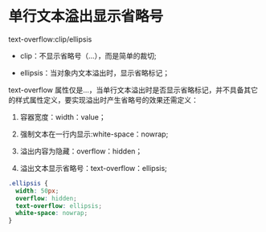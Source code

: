 # 单行文本溢出显示省略号

text-overflow:clip/ellipsis

- clip：不显示省略号（...），而是简单的裁切;

- ellipsis：当对象内文本溢出时，显示省略标记；

text-overflow 属性仅是...，当单行文本溢出时是否显示省略标记，并不具备其它的样式属性定义，要实现溢出时产生省略号的效果还需定义：

1. 容器宽度：width：value；

2. 强制文本在一行内显示:white-space：nowrap;

3. 溢出内容为隐藏：overflow：hidden；

4. 溢出文本显示省略号：text-overflow：ellipsis;

```css
.ellipsis {
  width: 50px;
  overflow: hidden;
  text-overflow: ellipsis;
  white-space: nowrap;
}
```

